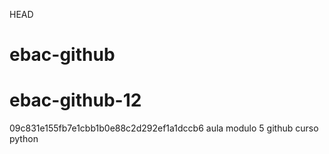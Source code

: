 HEAD
# ebac-github
# ebac-github-12
 09c831e155fb7e1cbb1b0e88c2d292ef1a1dccb6
aula modulo 5 github curso python
